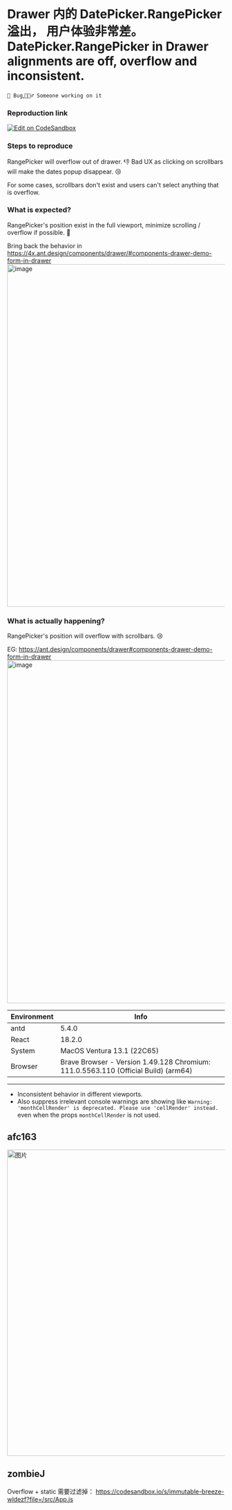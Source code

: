 # Drawer 内的 DatePicker.RangePicker 溢出， 用户体验非常差。 DatePicker.RangePicker in Drawer alignments are off, overflow and inconsistent.

`🐛 Bug`,`👷🏻‍♂️ Someone working on it`

### Reproduction link

[![Edit on CodeSandbox](https://codesandbox.io/static/img/play-codesandbox.svg)](https://codesandbox.io/s/antd-reproduction-template-forked-vf7nc5?file=/index.js:1913-1918)

### Steps to reproduce

RangePicker will overflow out of drawer. 👎
Bad UX as clicking on scrollbars will make the dates popup disappear. 😢

For some cases, scrollbars don't exist and users can't select anything that is overflow.

### What is expected?

RangePicker's position exist in the full viewport, minimize scrolling / overflow if possible. 🤩

Bring back the behavior in https://4x.ant.design/components/drawer/#components-drawer-demo-form-in-drawer
<img width="793" alt="image" src="https://user-images.githubusercontent.com/50929105/230039061-ee2d2c18-f292-4a73-b17f-bf3438c3ae6a.png">

### What is actually happening?

RangePicker's position will overflow with scrollbars. 😢

EG: https://ant.design/components/drawer#components-drawer-demo-form-in-drawer
<img width="794" alt="image" src="https://user-images.githubusercontent.com/50929105/230038925-5ae153ec-6fb9-4413-8a08-16bcf2531518.png">

| Environment | Info                                                                               |
| ----------- | ---------------------------------------------------------------------------------- |
| antd        | 5.4.0                                                                              |
| React       | 18.2.0                                                                             |
| System      | MacOS Ventura 13.1 (22C65)                                                         |
| Browser     | Brave Browser - Version 1.49.128 Chromium: 111.0.5563.110 (Official Build) (arm64) |

---

- Inconsistent behavior in different viewports.
- Also suppress irrelevant console warnings are showing like `Warning: 'monthCellRender' is deprecated. Please use 'cellRender' instead.` even when the props `monthCellRender` is not used.

<!-- generated by ant-design-issue-helper. DO NOT REMOVE -->

## afc163

  <img width="709" alt="图片" src="https://user-images.githubusercontent.com/507615/229990820-01cd22aa-284e-47dd-84c6-66514bc61c64.png">

## zombieJ

Overflow + static 需要过滤掉： https://codesandbox.io/s/immutable-breeze-wldezf?file=/src/App.js
